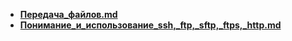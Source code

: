 - **[Передача_файлов.md](./Передача_файлов.md)** 
- **[Понимание_и_использование_ssh,_ftp,_sftp,_ftps,_http.md](./Понимание_и_использование_ssh,_ftp,_sftp,_ftps,_http.md)** 
